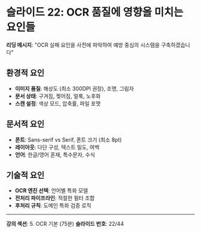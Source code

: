 # 슬라이드 22: OCR 품질에 영향을 미치는 요인들

**리딩 메시지**: "OCR 실패 요인을 사전에 파악하여 예방 중심의 시스템을 구축하겠습니다"

## 환경적 요인

- **이미지 품질**: 해상도 (최소 300DPI 권장), 조명, 그림자
- **문서 상태**: 구겨짐, 찢어짐, 얼룩, 노후화
- **스캔 설정**: 색상 모드, 압축률, 파일 포맷

## 문서적 요인

- **폰트**: Sans-serif vs Serif, 폰트 크기 (최소 8pt)
- **레이아웃**: 다단 구성, 텍스트 밀도, 여백
- **언어**: 한글/영어 혼재, 특수문자, 수식

## 기술적 요인

- **OCR 엔진 선택**: 언어별 특화 모델
- **전처리 파이프라인**: 적절한 필터 조합
- **후처리 규칙**: 도메인 특화 검증 로직

---

**강의 섹션**: 5. OCR 기본 (75분)
**슬라이드 번호**: 22/44

